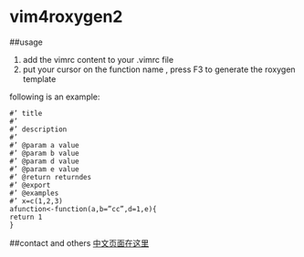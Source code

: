 # vim4roxygen2
##usage

1. add the vimrc content to your .vimrc file
2. put your cursor on the function name , press F3 to generate the roxygen template

following is an example:

```
#’ title
#’
#’ description
#’
#’ @param a value
#’ @param b value
#’ @param d value
#’ @param e value
#’ @return returndes
#’ @export
#’ @examples
#’ x=c(1,2,3)
afunction<-function(a,b=”cc”,d=1,e){
return 1
}
```
##contact and others
[中文页面在这里](http://www.bagualu.net/wordpress/archives/4997)
